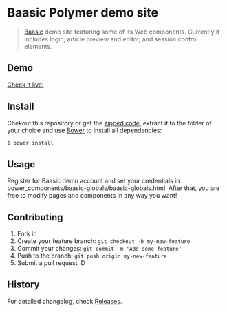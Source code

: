 ﻿# Baasic Polymer demo site

> [Baasic](http://www.baasic.com) demo site featuring some of its Web components. Currently it includes login, article preview and editor, and session control elements.

## Demo

[Check it live!](http://demo.baasic.com/polymer/)

## Install

Chekout this repository or get the [zipped code](https://github.com/Baasic/baasic-demo-polymer/archive/master.zip), extract it to the folder of your choice and use [Bower](http://bower.io/) to install all dependencies:

```sh
$ bower install 
```

## Usage

Register for Baasic demo account and set your credentials in bower_components/baasic-globals/baasic-globals.html. After that, you are free to modify pages and components in any way you want!

## Contributing

1. Fork it!
2. Create your feature branch: `git checkout -b my-new-feature`
3. Commit your changes: `git commit -m 'Add some feature'`
4. Push to the branch: `git push origin my-new-feature`
5. Submit a pull request :D

## History

For detailed changelog, check [Releases](https://github.com/baasic/baasic-demo-polymer/releases).
